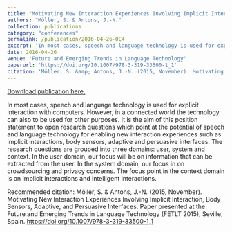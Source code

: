 ```yaml
---
title: "Motivating New Interaction Experiences Involving Implicit Interaction, Body Sensors, Adaptive, and Persuasive Interfaces"
authors: "Möller, S. & Antons, J.-N."
collection: publications
category: "conferences"
permalink: /publication/2016-04-26-OC4
excerpt: 'In most cases, speech and language technology is used for explicit interaction with computers. However, in a connected world the technology can also to be used for other purposes. It is the aim of this position statement to open research questions which point at the potential of speech and language technology for enabling new interaction experiences such as implicit interactions, body sensors, adaptive and persuasive interfaces. The research questions are grouped into three domains: user, system and context. In the user domain, our focus will be on information that can be extracted from the user. In the system domain, our focus in on crowdsourcing and privacy concerns. The focus point in the context domain is on implicit interactions and intelligent interactions.'
date: 2016-04-26
venue: 'Future and Emerging Trends in Language Technology'
paperurl: 'https://doi.org/10.1007/978-3-319-33500-1_1'
citation: 'Möller, S. &amp; Antons, J.-N. (2015, November). Motivating New Interaction Experiences Involving Implicit Interaction, Body Sensors, Adaptive, and Persuasive Interfaces. Paper presented at the Future and Emerging Trends in Language Technology (FETLT 2015), Seville, Spain. https://doi.org/10.1007/978-3-319-33500-1_1'
---
```


<a href='https://doi.org/10.1007/978-3-319-33500-1_1'>Download publication here.</a>

In most cases, speech and language technology is used for explicit interaction with computers. However, in a connected world the technology can also to be used for other purposes. It is the aim of this position statement to open research questions which point at the potential of speech and language technology for enabling new interaction experiences such as implicit interactions, body sensors, adaptive and persuasive interfaces. The research questions are grouped into three domains: user, system and context. In the user domain, our focus will be on information that can be extracted from the user. In the system domain, our focus in on crowdsourcing and privacy concerns. The focus point in the context domain is on implicit interactions and intelligent interactions.

Recommended citation: Möller, S. & Antons, J.-N. (2015, November). Motivating New Interaction Experiences Involving Implicit Interaction, Body Sensors, Adaptive, and Persuasive Interfaces. Paper presented at the Future and Emerging Trends in Language Technology (FETLT 2015), Seville, Spain. https://doi.org/10.1007/978-3-319-33500-1_1